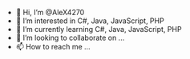 - 👋 Hi, I’m @AleX4270
- 👀 I’m interested in C#, Java, JavaScript, PHP
- 🌱 I’m currently learning C#, Java, JavaScript, PHP
- 💞️ I’m looking to collaborate on ...
- 📫 How to reach me ...

<!---
AleX4270/AleX4270 is a ✨ special ✨ repository because its `README.md` (this file) appears on your GitHub profile.
You can click the Preview link to take a look at your changes.
--->
